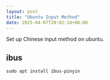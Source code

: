 ```yaml
---
layout: post
title: "Ubuntu Input Method"
date: 2025-04-07T20:02:14+08:00
---
```


Set up Chinese input method on ubuntu.

## ibus

```
sudo apt install ibus-pinyin
```
